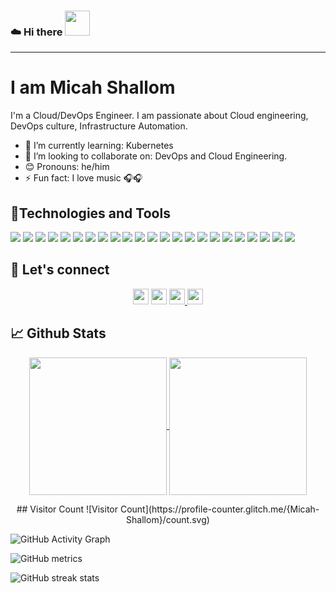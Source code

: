 ### ☁️ Hi there <img src="https://raw.githubusercontent.com/MartinHeinz/MartinHeinz/master/wave.gif" width="40px">
<hr>
<h1>I am Micah Shallom</h1>
I'm a Cloud/DevOps Engineer. I am passionate about Cloud engineering, DevOps culture, Infrastructure Automation.

- 🌱 I’m currently learning: Kubernetes
- 👯 I’m looking to collaborate on: DevOps and Cloud Engineering.
- 😊 Pronouns: he/him
- ⚡ Fun fact: I love music 🎧🎧

## 🔧Technologies and Tools
![](https://img.shields.io/badge/Cloud-AWS-informational?style=flat&logo=amazon-aws&logoColor=white&color=2bbc8a)
![](https://img.shields.io/badge/IAC-AWSCloudFormation-informational?style=flat&logo=amazon-aws&logoColor=white&color=2bbc8a)
![](https://img.shields.io/badge/Code-NodeJS-informational?style=flat&logo=node.js&logoColor=white&color=2bbc8a)
![](https://img.shields.io/badge/Code-ExpressJS-informational?style=flat&logo=express&logoColor=white&color=2bbc8a)
![](https://img.shields.io/badge/Metric_Dashboard-Grafana-informational?style=flat&logo=grafana&logoColor=white&color=2bbc8a)
![](https://img.shields.io/badge/Database-MongoDB/Mongoose-informational?style=flat&logo=mongodb&logoColor=white&color=2bbc8a)
![](https://img.shields.io/badge/VCS-Git-informational?style=flat&logo=git&logoColor=white&color=2bbc8a)
![](https://img.shields.io/badge/Code-VanillaJS-informational?style=flat&logo=javascript&logoColor=white&color=2bbc8a)
![](https://img.shields.io/badge/Hub-Github-informational?style=flat&logo=github&logoColor=white&color=2bbc8a)
![](https://img.shields.io/badge/OS-Linux-informational?style=flat&logo=linux&logoColor=white&color=2bbc8a)
![](https://img.shields.io/badge/Reverse_Proxy/Web_Server-Nginx-informational?style=flat&logo=nginx&logoColor=white&color=2bbc8a)
![](https://img.shields.io/badge/Reverse_Proxy/Web_Server-Apache-informational?style=flat&logo=apache&logoColor=white&color=2bbc8a)
![](https://img.shields.io/badge/Container_Runtime-Docker-informational?style=flat&logo=docker&logoColor=white&color=2bbc8a)
![](https://img.shields.io/badge/Shell-Bash-informational?style=flat&logo=gnu-bash&logoColor=white&color=2bbc8a)
![](https://img.shields.io/badge/IaC-Terraform-informational?style=flat&logo=terraform&logoColor=white&color=2bbc8a)
![](https://img.shields.io/badge/CI/CD-Jenkins-informational?style=flat&logo=jenkins&logoColor=white&color=2bbc8a)
![](https://img.shields.io/badge/CI/CD-CircleCI-informational?style=flat&logo=circleci&logoColor=white&color=2bbc8a)
![](https://img.shields.io/badge/Configuration_Management-Ansible-informational?style=flat&logo=ansible&logoColor=white&color=2bbc8a)
![](https://img.shields.io/badge/Code-Python-informational?style=flat&logo=python&logoColor=white&color=2bbc8a)
![](https://img.shields.io/badge/Monitoring-Prometheus-informational?style=flat&logo=prometheus&logoColor=white&color=2bbc8a)
![](https://img.shields.io/badge/Cloud-GCP-informational?style=flat&logo=google-cloud&logoColor=white&color=2bbc8a)
![](https://img.shields.io/badge/Ordchestration_Tool-Kubernetes-informational?style=flat&logo=kubernetes&logoColor=white&color=2bbc8a)
![](https://img.shields.io/badge/Linux-Ubuntu-informational?style=flat&logo=ubuntu&logoColor=white&color=2bbc8a)

## 🤝 Let's connect

<p align="center">
  <a href="https://twitter.com/micah_shallom"><img src="https://img.shields.io/badge/twitter-%231DA1F2.svg?&style=for-the-badge&logo=twitter&logoColor=white" height=25></a> 
  <a href="https://hashnode.com/@Shallom"><img src="https://img.shields.io/badge/hashnode-%2312100E.svg?&style=for-the-badge&logo=hashnode&logoColor=white" height=25></a> 
  <a href="https://www.linkedin.com/in/micah-shallom/"><img src="https://img.shields.io/badge/linkedin-%230077B5.svg?&style=for-the-badge&logo=linkedin&logoColor=white" height=25> </a>
  <a href="mailto:micahshallom@gmail.com"><img src="https://img.shields.io/badge/gmail-%EA4225.svg?&style=for-the-badge&logo=gmail&logoColor=red" height=25></a>
</p>

## 📈 Github Stats
<p align="center">
  <a href="https://github.com/Micah-Shallom/github-readme-stats">
    <img align="center" src="https://github-readme-stats.vercel.app/api/top-langs/?username=Micah-Shallom&langs_count=10&layout=compact&theme=vue-dark&repo=github-readme-stats"  height=220  />
  </a>

  <a href="https://github.com/Micah-Shallom/github-readme-stats">
    <img align="center" src="https://github-readme-stats.vercel.app/api?username=Micah-Shallom&show_icons=true&theme=vue-dark" height=220 />
  </a>
</p>

 
 <center>
  ## Visitor Count
  ![Visitor Count](https://profile-counter.glitch.me/{Micah-Shallom}/count.svg)
</center>

![GitHub Activity Graph](https://activity-graph.herokuapp.com/graph?username=Micah-Shallom&bg_color=0D1117)  

![GitHub metrics](https://metrics.lecoq.io/Micah-Shallom)  

![GitHub streak stats](https://github-readme-streak-stats.herokuapp.com/?user=Micah-Shallom&theme=black-ice&hide_border=true&stroke=0000&background=060A0CD0)  

